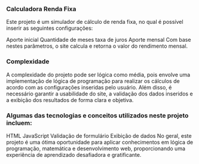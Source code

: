 ### Calculadora Renda Fixa
Este projeto é um simulador de cálculo de renda fixa, no qual é possível inserir as seguintes configurações:

Aporte inicial
Quantidade de meses
taxa de juros
Aporte mensal
Com base nestes parâmetros, o site calcula e retorna o valor do rendimento mensal.

### Complexidade
A complexidade do projeto pode ser lógica como média, pois envolve uma implementação de lógica de programação para realizar os cálculos de acordo com as configurações inseridas pelo usuário. Além disso, é necessário garantir a usabilidade do site, a validação dos dados inseridos e a exibição dos resultados de forma clara e objetiva.

### Algumas das tecnologias e conceitos utilizados neste projeto incluem:

HTML
JavaScript
Validação de formulário
Exibição de dados
No geral, este projeto é uma ótima oportunidade para aplicar conhecimentos em lógica de programação, matemática e desenvolvimento web, proporcionando uma experiência de aprendizado desafiadora e gratificante.
